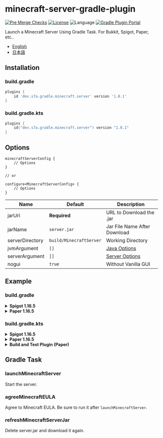 # minecraft-server-gradle-plugin

[![Pre Merge Checks](https://github.com/sya-ri/minecraft-server-gradle-plugin/workflows/Pre%20Merge%20Checks/badge.svg)](https://github.com/sya-ri/minecraft-server-gradle-plugin/actions?query=workflow%3A%22Pre+Merge+Checks%22)
[![License](https://img.shields.io/github/license/sya-ri/minecraft-server-gradle-plugin.svg)](LICENSE)
![Language](https://img.shields.io/github/languages/top/sya-ri/minecraft-server-gradle-plugin?color=blue&logo=kotlin)
[![Gradle Plugin Portal](https://img.shields.io/maven-metadata/v/https/plugins.gradle.org/m2/dev/s7a/gradle/minecraft/server/dev.s7a.gradle.minecraft.server/maven-metadata.xml.svg?colorB=007ec6&label=Gradle%20Plugin%20Portal)](https://plugins.gradle.org/plugin/dev.s7a.gradle.minecraft.server)

Launch a Minecraft Server Using Gradle Task. For Bukkit, Spigot, Paper, etc..

- [English](README.md)
- [日本語](README.ja.md)

## Installation

### build.gradle

```groovy
plugins {
    id 'dev.s7a.gradle.minecraft.server' version '1.0.1'
}
```

### build.gradle.kts

```kotlin
plugins {
    id("dev.s7a.gradle.minecraft.server") version "1.0.1"
}
```

## Options

```kotin
minecraftServerConfig {
    // Options
}

// or

configure<MinecraftServerConfig> {
    // Options
}
```

| Name | Default | Description |
|---|---|---|
| jarUrl | **Required**️ | URL to Download the .jar |
| jarName | `server.jar` | Jar File Name After Download |
| serverDirectory | `build/MinecraftServer` | Working Directory |
| jvmArgument | `[]` | [Java Options](https://docs.oracle.com/javase/7/docs/technotes/tools/windows/java.html) |
| serverArgument | `[]` | [Server Options](https://www.spigotmc.org/wiki/start-up-parameters/) |
| nogui | `true` | Without Vanilla GUI |

## Example

### build.gradle

<details>
<summary><strong>Spigot 1.16.5</strong></summary>

```groovy
plugins {
    id 'dev.s7a.gradle.minecraft.server' version '1.0.1'
}

minecraftServerConfig {
    jarUrl.set('https://cdn.getbukkit.org/craftbukkit/craftbukkit-1.16.5.jar"')
}
```

</details>

<details>
<summary><strong>Paper 1.16.5</strong></summary>

```groovy
plugins {
    id 'dev.s7a.gradle.minecraft.server' version '1.0.1'
}

minecraftServerConfig {
    jarUrl.set('https://papermc.io/api/v1/paper/1.16.5/latest/download')
}
```

</details>

### build.gradle.kts

<details>
<summary><strong>Spigot 1.16.5</strong></summary>

```kotlin
plugins {
    id("dev.s7a.gradle.minecraft.server") version "1.0.1"
}

minecraftServerConfig {
    jarUrl.set("https://cdn.getbukkit.org/craftbukkit/craftbukkit-1.16.5.jar")
}
```

</details>

<details>
<summary><strong>Paper 1.16.5</strong></summary>

```kotlin
plugins {
    id("dev.s7a.gradle.minecraft.server") version "1.0.1"
}

minecraftServerConfig {
    jarUrl.set("https://papermc.io/api/v1/paper/1.16.5/latest/download")
}
```

</details>

<details>
<summary><strong>Build and Test Plugin (Paper)</strong></summary>
Create multiple server configurations by defining the tasks.

```kotlin
task<LaunchMinecraftServerTask>("buildAndLaunchServer") {
    dependsOn("jar") // build task (build, jar, shadowJar, ...)
    doFirst {
        copy {
            from(buildDir.resolve("libs/example.jar")) // build/libs/example.jar
            into(buildDir.resolve("MinecraftPaperServer/plugins")) // build/MinecraftPaperServer/plugins
        }
    }
    
    jarUrl.set("https://papermc.io/api/v1/paper/1.16.5/latest/download")
    jarName.set("server.jar")
    serverDirectory.set(buildDir.resolve("MinecraftPaperServer")) // build/MinecraftPaperServer
    nogui.set(true)
}
```

</details>

## Gradle Task

### launchMinecraftServer
Start the server.

### agreeMinecraftEULA
Agree to Minecraft EULA. Be sure to run it after `launchMinecraftServer`.

### refreshMinecraftServerJar
Delete server.jar and download it again.
